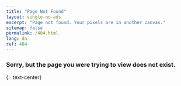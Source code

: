 ```yaml
---
title: "Page Not Found"
layout: single-no-ads
excerpt: "Page not found. Your pixels are in another canvas."
sitemap: false
permalink: /404.html
lang: da
ref: 404
---
```


### Sorry, but the page you were trying to view does not exist.
{: .text-center}
